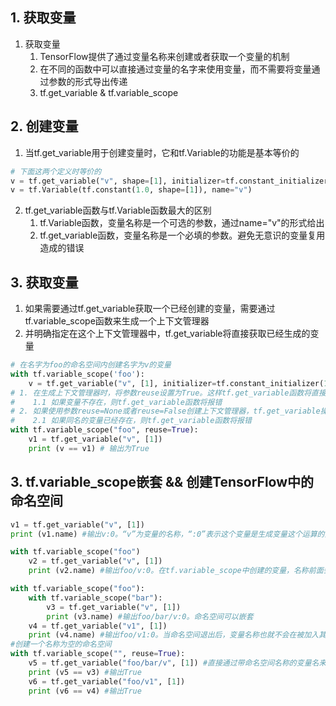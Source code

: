 
## 1. 获取变量

1. 获取变量
    1. TensorFlow提供了通过变量名称来创建或者获取一个变量的机制
    2. 在不同的函数中可以直接通过变量的名字来使用变量，而不需要将变量通过参数的形式导出传递
    3. tf.get_variable & tf.variable_scope

## 2. 创建变量

1. 当tf.get_variable用于创建变量时，它和tf.Variable的功能是基本等价的

```py
# 下面这两个定义时等价的
v = tf.get_variable("v", shape=[1], initializer=tf.constant_initializer(1.0))
v = tf.Variable(tf.constant(1.0, shape=[1]), name="v")
```

2. tf.get_variable函数与tf.Variable函数最大的区别
    1. tf.Variable函数，变量名称是一个可选的参数，通过name="v"的形式给出
    2. tf.get_variable函数，变量名称是一个必填的参数。避免无意识的变量复用造成的错误

## 3. 获取变量

1. 如果需要通过tf.get_variable获取一个已经创建的变量，需要通过tf.variable_scope函数来生成一个上下文管理器
2. 并明确指定在这个上下文管理器中，tf.get_variable将直接获取已经生成的变量

```py
# 在名字为foo的命名空间内创建名字为v的变量
with tf.variable_scope('foo'):
    v = tf.get_variable("v", [1], initializer=tf.constant_initializer(1.0))
# 1. 在生成上下文管理器时，将参数reuse设置为True。这样tf.get_variable函数将直接获取已经声明的变量
#    1.1 如果变量不存在，则tf.get_variable函数将报错
# 2. 如果使用参数reuse=None或者reuse=False创建上下文管理器，tf.get_variable操作将创建新的变量。
#    2.1 如果同名的变量已经存在，则tf.get_variable函数将报错
with tf.variable_scope("foo", reuse=True):
    v1 = tf.get_variable("v", [1])
    print (v == v1) # 输出为True
```

## 3. tf.variable_scope嵌套 && 创建TensorFlow中的命名空间

```py
v1 = tf.get_variable("v", [1])
print (v1.name) #输出v:0。“v”为变量的名称，“:0”表示这个变量是生成变量这个运算的第一个结果

with tf.variable_scope("foo")
    v2 = tf.get_variable("v", [1])
    print (v2.name) #输出foo/v:0。在tf.variable_scope中创建的变量，名称前面会加入命名空间的名称

with tf.variable_scope("foo"):
    with tf.variable_scope("bar"):
        v3 = tf.get_variable("v", [1])
        print (v3.name) #输出foo/bar/v:0。命名空间可以嵌套
    v4 = tf.get_variable("v1", [1])
    print (v4.name) #输出foo/v1:0。当命名空间退出后，变量名称也就不会在被加入其前缀
#创建一个名称为空的命名空间
with tf.variable_scope("", reuse=True):
    v5 = tf.get_variable("foo/bar/v", [1]) #直接通过带命名空间名称的变量名来获取其他命名空间下的变量
    print (v5 == v3) #输出True
    v6 = tf.get_variable("foo/v1", [1])
    print (v6 == v4) #输出True
```